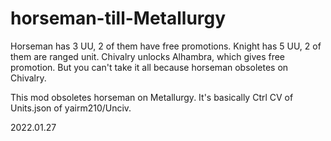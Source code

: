 # horseman-till-Metallurgy

Horseman has 3 UU, 2 of them have free promotions.
Knight has 5 UU, 2 of them are ranged unit.
Chivalry unlocks Alhambra, which gives free promotion.
But you can't take it all because horseman obsoletes on Chivalry.

This mod obsoletes horseman on Metallurgy.
It's basically Ctrl CV of Units.json of yairm210/Unciv.

2022.01.27
